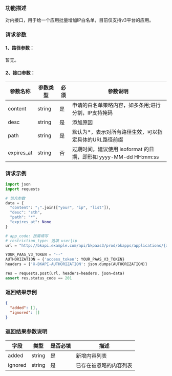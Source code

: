 ### 功能描述
对内接口，用于给一个应用批量增加IP白名单，目前仅支持v3平台的应用。


### 请求参数

#### 1、路径参数：
暂无。

#### 2、接口参数：

| 参数名称   | 参数类型 | 必须 | 参数说明                                   |
| ---------- | -------- | ---- | ------------------------------------------ |
| content    | string   | 是   | 申请的白名单策略内容，如多条用;进行分割，IP支持掩码 |
| desc       | string   | 是   | 添加原因                                   |
| path       | string   | 是   | 默认为*，表示对所有路径生效，可以指定具体的URL路径前缀 |
| expires_at | string   | 否   | 过期时间，建议使用 isoformat 的日期，即形如 yyyy-MM-dd HH:mm:ss |

### 请求示例
```python
import json
import requests

# 填充参数
data = {
  "content": ";".join(["your", "ip", "list"]),
  "desc": "sth",
  "path": "*",
  "expires_at": None
}

# app_code: 按需填写
# restriction_type: 选填 user|ip
url = "http://bkapi.example.com/api/bkpaas3/prod/bkapps/applications/{app_code}/access_control/restriction_type/{restriction_type}/strategy/"

YOUR_PAAS_V3_TOKEN = "--"
AUTHORIZATION = {'access_token': YOUR_PAAS_V3_TOKEN}
headers = {'X-BKAPI-AUTHORIZATION': json.dumps(AUTHORIZATION)}

res = requests.post(url, headers=headers, json=data)
assert res.status_code == 201
```

### 返回结果示例
```json
{
  "added": [],
  "ignored": []
}
```

### 返回结果参数说明

| 字段    | 类型   | 是否必填 | 描述                 |
| ------- | ------ | -------- | -------------------- |
| added   | string | 是       | 新增内容列表         |
| ignored | string | 是       | 已存在被忽略的内容列表 |